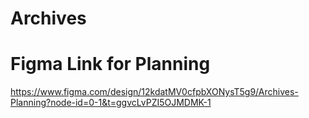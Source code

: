 # Archives

# Figma Link for Planning
https://www.figma.com/design/12kdatMV0cfpbXONysT5g9/Archives-Planning?node-id=0-1&t=ggvcLvPZI5OJMDMK-1